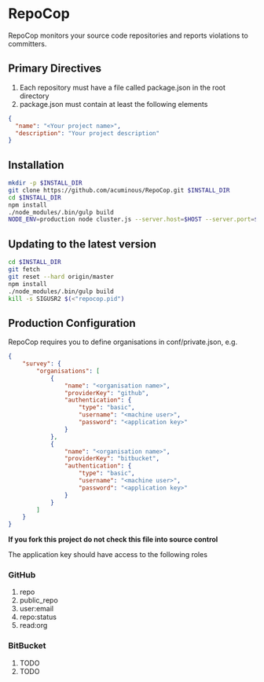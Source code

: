 # RepoCop
RepoCop monitors your source code repositories and reports violations to committers.

## Primary Directives
1. Each repository must have a file called package.json in the root directory
1. package.json must contain at least the following elements
```json
{
  "name": "<Your project name>",
  "description": "Your project description"
}
```

## Installation
```bash
mkdir -p $INSTALL_DIR
git clone https://github.com/acuminous/RepoCop.git $INSTALL_DIR
cd $INSTALL_DIR
npm install
./node_modules/.bin/gulp build
NODE_ENV=production node cluster.js --server.host=$HOST --server.port=$PORT
```

## Updating to the latest version
```bash
cd $INSTALL_DIR
git fetch
git reset --hard origin/master  
npm install
./node_modules/.bin/gulp build
kill -s SIGUSR2 $(<"repocop.pid")
```

## Production Configuration
RepoCop requires you to define organisations in conf/private.json, e.g.
```json
{
    "survey": {
        "organisations": [
            {
                "name": "<organisation name>",
                "providerKey": "github",
                "authentication": {
                    "type": "basic",
                    "username": "<machine user>",
                    "password": "<application key>"
                }
            },
            {
                "name": "<organisation name>",
                "providerKey": "bitbucket",
                "authentication": {
                    "type": "basic",
                    "username": "<machine user>",
                    "password": "<application key>"
                }
            }            
        ]
    }
}
```
**If you fork this project do not check this file into source control**


The application key should have access to the following roles

### GitHub
 1. repo
 1. public_repo
 1. user:email
 1. repo:status
 1. read:org

### BitBucket
 1. TODO
 1. TODO
